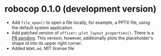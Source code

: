 # robocop 0.1.0 (development version)

* Add `file_open()` to open a file locally, for example, a PPTX file, using the default system application.
* Add patched version of `officer::plot_layout_properties()`. There is a [PR pending](https://github.com/davidgohel/officer/pull/580). 
  This version, however, additionally plots the placeholder's shape id into its upper right corner.
* Added `NEWS.md`, MIT license file
